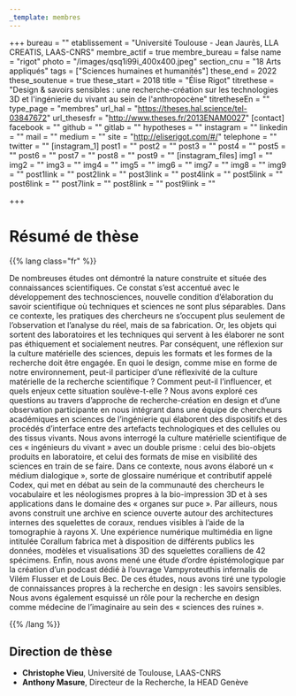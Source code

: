 ```yaml
---
_template: membres
---
```


+++
bureau = ""
etablissement = "Université Toulouse - Jean Jaurès, LLA CREATIS, LAAS-CNRS"
membre_actif = true
membre_bureau = false
name = "rigot"
photo = "/images/qsq1i99i_400x400.jpeg"
section_cnu = "18 Arts appliqués"
tags = ["Sciences humaines et humanités"]
these_end = 2022
these_soutenue = true
these_start = 2018
title = "Élise Rigot"
titrethese = "Design & savoirs sensibles : une recherche-création sur les technologies 3D et l'ingénierie du vivant au sein de l'anthropocène"
titretheseEn = ""
type_page = "membres"
url_hal = "https://theses.hal.science/tel-03847672"
url_thesesfr = "http://www.theses.fr/2013ENAM0027"
[contact]
facebook = ""
github = ""
gitlab = ""
hypotheses = ""
instagram = ""
linkedin = ""
mail = ""
medium = ""
site = "http://eliserigot.com/#/"
telephone = ""
twitter = ""
[instagram_1]
post1 = ""
post2 = ""
post3 = ""
post4 = ""
post5 = ""
post6 = ""
post7 = ""
post8 = ""
post9 = ""
[instagram_files]
img1 = ""
img2 = ""
img3 = ""
img4 = ""
img5 = ""
img6 = ""
img7 = ""
img8 = ""
img9 = ""
post1link = ""
post2link = ""
post3link = ""
post4link = ""
post5link = ""
post6link = ""
post7link = ""
post8link = ""
post9link = ""

+++
# Résumé de thèse

{{% lang class="fr" %}}

De nombreuses études ont démontré la nature construite et située des connaissances scientifiques. Ce constat s’est accentué avec le développement des technosciences, nouvelle condition d’élaboration du savoir scientifique où techniques et sciences ne sont plus séparables. Dans ce contexte, les pratiques des chercheurs ne s’occupent plus seulement de l’observation et l’analyse du réel, mais de sa fabrication. Or, les objets qui sortent des laboratoires et les techniques qui servent à les élaborer ne sont pas éthiquement et socialement neutres. Par conséquent, une réflexion sur la culture matérielle des sciences, depuis les formats et les formes de la recherche doit être engagée. En quoi le design, comme mise en forme de notre environnement, peut-il participer d’une réflexivité de la culture matérielle de la recherche scientifique ? Comment peut-il l’influencer, et quels enjeux cette situation soulève-t-elle ? Nous avons exploré ces questions au travers d’approche de recherche-création en design et d’une observation participante en nous intégrant dans une équipe de chercheurs académiques en sciences de l’ingénierie qui élaborent des dispositifs et des procédés d’interface entre des artefacts technologiques et des cellules ou des tissus vivants. Nous avons interrogé la culture matérielle scientifique de ces « ingénieurs du vivant » avec un double prisme : celui des bio-objets produits en laboratoire, et celui des formats de mise en visibilité des sciences en train de se faire. Dans ce contexte, nous avons élaboré un « médium dialogique », sorte de glossaire numérique et contributif appelé Codex, qui met en débat au sein de la communauté des chercheurs le vocabulaire et les néologismes propres à la bio-impression 3D et à ses applications dans le domaine des « organes sur puce ». Par ailleurs, nous avons construit une archive en science ouverte autour des architectures internes des squelettes de coraux, rendues visibles à l’aide de la tomographie à rayons X. Une expérience numérique multimédia en ligne intitulée Corallum fabrica met à disposition de différents publics les données, modèles et visualisations 3D des squelettes coralliens de 42 spécimens. Enfin, nous avons mené une étude d’ordre épistémologique par la création d’un podcast dédié à l’ouvrage Vampyroteuthis infernalis de Vilém Flusser et de Louis Bec. De ces études, nous avons tiré une typologie de connaissances propres à la recherche en design : les savoirs sensibles. Nous avons également esquissé un rôle pour la recherche en design comme médecine de l’imaginaire au sein des « sciences des ruines ».

{{% /lang %}}

## Direction de thèse

* **Christophe Vieu**, Université de Toulouse, LAAS-CNRS
* **Anthony Masure**, Directeur de la Recherche, la HEAD Genève
